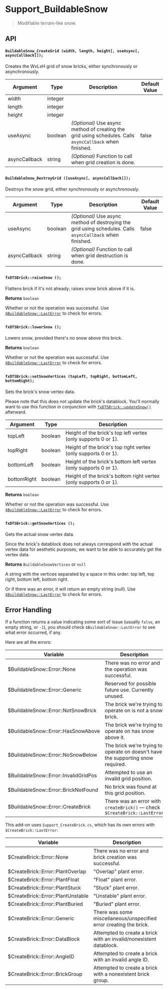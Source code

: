 # Support_BuildableSnow
> Modifiable terrain-like snow.

## <a name="api"></a>API

#### <a name="api-create-grid"></a>`BuildableSnow_CreateGrid (width, length, height[, useAsync[, asyncCallback]]);`

Creates the WxLxH grid of snow bricks, either synchronously or asynchronously.

| Argument | Type |  Description  | Default Value |
| -------- | ---- | ------------- | ------------- |
| width  | integer | | | |
| length | integer | | | |
| height | integer | | | |
| useAsync | boolean | _(Optional)_  Use async method of creating the grid using schedules.  Calls `asyncCallback` when finished. | false |
| asyncCallback | string | _(Optional)_  Function to call when grid creation is done. | |

##

#### <a name="api-destroy-grid"></a>`BuildableSnow_DestroyGrid ([useAsync[, asyncCallback]]);`

Destroys the snow grid, either synchronously or asynchronously.

| Argument | Type |  Description  | Default Value |
| -------- | ---- | ------------- | ------------- |
| useAsync | boolean | _(Optional)_  Use async method of destroying the grid using schedules.  Calls `asyncCallback` when finished. | false |
| asyncCallback | string | _(Optional)_  Function to call when grid destruction is done. | |

##

#### <a name="api-raise-snow"></a>`fxDTSBrick::raiseSnow ();`

Flattens brick if it's not already; raises snow brick above if it is.

**Returns**  `boolean`

Whether or not the operation was successful.  Use [`$BuildableSnow::LastError`](#error-handling) to check for errors.

##

#### <a name="api-lower-snow"></a>`fxDTSBrick::lowerSnow ();`

Lowers snow, provided there's no snow above this brick.

**Returns**  `boolean`

Whether or not the operation was successful.  Use [`$BuildableSnow::LastError`](#error-handling) to check for errors.

##

#### <a name="api-set-snow-vertices"></a> `fxDTSBrick::setSnowVertices (topLeft, topRight, bottomLeft, bottomRight);`

Sets the brick's snow vertex data.

Please note that this does not update the brick's datablock.  You'll normally want to use this function in conjunction with [`fxDTSBrick::updateSnow()`]("#api-update-snow") afterward.

| Argument | Type |  Description  |
| -------- | ---- | ------------- |
| topLeft | boolean | Height of the brick's top left vertex (only supports 0 or 1). |
| topRight | boolean | Height of the brick's top right vertex (only supports 0 or 1). |
| bottomLeft | boolean | Height of the brick's bottom left vertex (only supports 0 or 1). |
| bottomRight | boolean | Height of the brick's bottom right vertex (only supports 0 or 1). |

**Returns**  `boolean`

Whether or not the operation was successful.  Use [`$BuildableSnow::LastError`](#error-handling) to check for errors.

##

#### <a name="api-get-snow-vertices"></a> `fxDTSBrick::getSnowVertices ();`

Gets the actual snow vertex data.

Since the brick's datablock does not always correspond with the actual vertex data for aesthetic purposes, we want to be able to accurately get the vertex data.

**Returns**  `BuildableSnowVertices` or `null`

A string with the vertices separated by a space in this order: top left, top right, bottom left, bottom right.

Or if there was an error, it will return an empty string (null).  Use [`$BuildableSnow::LastError`](#error-handling) to check for errors.

## <a name="error-handling">Error Handling

If a function returns a value indicating some sort of issue (usually `false`, an empty string, or `-1`), you should check `$BuildableSnow::LastError` to see what error occurred, if any.

Here are all the errors:

| Variable | Description |
| -------- | ----------- |
| $BuildableSnow::Error::None | There was no error and the operation was successful. |
| $BuildableSnow::Error::Generic | Reserved for possible future use.  Currently unused. |
| $BuildableSnow::Error::NotSnowBrick | The brick we're trying to operate on is not a snow brick. |
| $BuildableSnow::Error::HasSnowAbove | The brick we're trying to operate on has snow above it. |
| $BuildableSnow::Error::NoSnowBelow | The brick we're trying to operate on doesn't have the supporting snow required. |
| $BuildableSnow::Error::InvalidGridPos | Attempted to use an invalid grid position. |
| $BuildableSnow::Error::BrickNotFound | No brick was found at this grid position. |
| $BuildableSnow::Error::CreateBrick | There was an error with `createBrick()` — check `$CreateBrick::LastError` |

This add-on uses `Support_CreateBrick.cs`, which has its own errors with `$CreateBrick::LastError`:

| Variable | Description |
| -------- | ----------- |
| $CreateBrick::Error::None | There was no error and brick creation was successful. |
| $CreateBrick::Error::PlantOverlap | "Overlap" plant error. |
| $CreateBrick::Error::PlantFloat | "Float" plant error. |
| $CreateBrick::Error::PlantStuck | "Stuck" plant error. |
| $CreateBrick::Error::PlantUnstable | "Unstable" plant error. |
| $CreateBrick::Error::PlantBuried | "Buried" plant error. |
| $CreateBrick::Error::Generic | There was some miscellaneous/unspecified error creating the brick. |
| $CreateBrick::Error::DataBlock | Attempted to create a brick with an invalid/nonexistent datablock. |
| $CreateBrick::Error::AngleID | Attempted to create a brick with an invalid angle ID. |
| $CreateBrick::Error::BrickGroup | Attempted to create a brick with a nonexistent brick group. |
